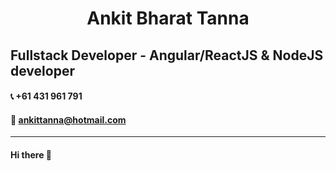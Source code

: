 <h1 align="center">
  Ankit Bharat Tanna
</h1>

## Fullstack Developer - Angular/ReactJS & NodeJS developer

#### :telephone_receiver: +61 431 961 791
#### :e-mail: ankittanna@hotmail.com 
---
#### Hi there 👋

<!--
**ankitbtanna/ankitbtanna** is a ✨ _special_ ✨ repository because its `README.md` (this file) appears on your GitHub profile.

Here are some ideas to get you started:

- 🔭 I’m currently working on ...
- 🌱 I’m currently learning ...
- 👯 I’m looking to collaborate on ...
- 🤔 I’m looking for help with ...
- 💬 Ask me about ...
- 📫 How to reach me: ...
- 😄 Pronouns: ...
- ⚡ Fun fact: ...
-->
